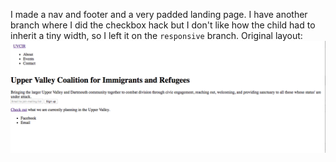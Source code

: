 I made a nav and footer and a very padded landing page.
I have another branch where I did the checkbox hack but I don't like how the child had to inherit a tiny width, so I left it on the `responsive` branch.
Original layout:
![](img/screencap.png)
